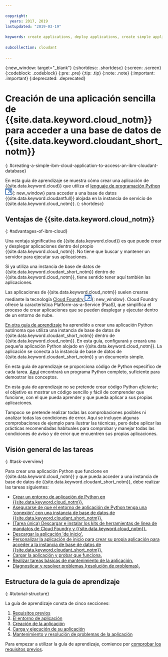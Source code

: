 ```yaml
---

copyright:
  years: 2017, 2019
lastupdated: "2019-03-19"

keywords: create applications, deploy applications, create simple application

subcollection: cloudant

---
```


{:new_window: target="_blank"}
{:shortdesc: .shortdesc}
{:screen: .screen}
{:codeblock: .codeblock}
{:pre: .pre}
{:tip: .tip}
{:note: .note}
{:important: .important}
{:deprecated: .deprecated}

<!-- Acrolinx: 2017-05-10 -->

# Creación de una aplicación sencilla de {{site.data.keyword.cloud_notm}} para acceder a una base de datos de {{site.data.keyword.cloudant_short_notm}}
{: #creating-a-simple-ibm-cloud-application-to-access-an-ibm-cloudant-database}

En esta guía de aprendizaje se muestra cómo crear una aplicación de {{site.data.keyword.cloud}} que utiliza el [lenguaje de programación Python ![Icono de enlace externo](../images/launch-glyph.svg "Icono de enlace externo")](https://www.python.org/){: new_window} para acceder a una base de datos {{site.data.keyword.cloudantfull}} alojada en la instancia de servicio de {{site.data.keyword.cloud_notm}}.
{: shortdesc}

## Ventajas de {{site.data.keyword.cloud_notm}}
{: #advantages-of-ibm-cloud}

Una ventaja significativa de {{site.data.keyword.cloud}} es que puede crear y desplegar aplicaciones dentro del propio {{site.data.keyword.cloud_notm}}.
No tiene que buscar y mantener un servidor para ejecutar sus aplicaciones.

Si ya utiliza una instancia de base de datos de {{site.data.keyword.cloudant_short_notm}} dentro de {{site.data.keyword.cloud_notm}}, tiene sentido tener aquí también las aplicaciones.

Las aplicaciones de {{site.data.keyword.cloud_notm}} suelen crearse mediante la tecnología [Cloud Foundry ![Icono de enlace externo](../images/launch-glyph.svg "Icono de enlace externo")](https://en.wikipedia.org/wiki/Cloud_Foundry){: new_window}.
Cloud Foundry ofrece la característica Platform-as-a-Service (PaaS), que simplifica el proceso de crear aplicaciones que se pueden desplegar y ejecutar dentro de un entorno de nube.

[En otra guía de aprendizaje](/docs/services/Cloudant?topic=cloudant-creating-and-populating-a-simple-ibm-cloudant-database-on-ibm-cloud#creating-and-populating-a-simple-ibm-cloudant-database-on-ibm-cloud) ha aprendido a crear una aplicación Python autónoma que utiliza una instancia de base de datos de {{site.data.keyword.cloudant_short_notm}}
dentro de {{site.data.keyword.cloud_notm}}.
En esta guía, configurará y creará una pequeña aplicación Python alojado en {{site.data.keyword.cloud_notm}}.
La aplicación se conecta a la instancia de base de datos de {{site.data.keyword.cloudant_short_notm}} y un documento simple.

En esta guía de aprendizaje se proporciona código de Python específico de cada tarea.
[Aquí](/docs/services/Cloudant?topic=cloudant-creating-a-simple-ibm-cloud-application-to-access-an-ibm-cloudant-database-the-code#complete-python-program) encontrará un programa Python completo, suficiente para demostrar los conceptos.

En esta guía de aprendizaje no se pretende crear código Python _eficiente_; el objetivo es mostrar un código sencillo y fácil de comprender que funcione, con el que pueda aprender y que pueda aplicar a sus propias aplicaciones.

Tampoco se pretende realizar todas las comprobaciones posibles ni analizar todas las condiciones de error.
Aquí se incluyen algunas comprobaciones de ejemplo para ilustrar las técnicas, pero debe aplicar las prácticas recomendadas habituales para comprobar y manejar todas las condiciones de aviso y de error que encuentren sus propias aplicaciones.

## Visión general de las tareas
{: #task-overview}

Para crear una aplicación Python que funcione en {{site.data.keyword.cloud_notm}} y que pueda acceder a una instancia de base de datos de {{site.data.keyword.cloudant_short_notm}}, debe realizar las tareas siguientes:

-   [Crear un entorno de aplicación de Python en {{site.data.keyword.cloud_notm}}.](/docs/services/Cloudant?topic=cloudant-creating-a-simple-ibm-cloud-application-to-access-an-ibm-cloudant-database-the-application-environment#creating-an-ibm-cloud-application-environment)
-   [Asegurarse de que el entorno de aplicación de Python tenga una 'conexión' con una instancia de base de datos de {{site.data.keyword.cloudant_short_notm}}.](/docs/services/Cloudant?topic=cloudant-creating-a-simple-ibm-cloud-application-to-access-an-ibm-cloudant-database-the-application-environment#connecting-ibm-cloud-applications-and-services)
-   [(Tarea única) Descargar e instalar los kits de herramientas de línea de mandatos de Cloud Foundry y {{site.data.keyword.cloud_notm}}.](/docs/services/Cloudant?topic=cloudant-creating-a-simple-ibm-cloud-application-to-access-an-ibm-cloudant-database-the-application-environment#the-cloud-foundry-and-ibm-cloud-command-toolkits)
-   [Descargar la aplicación 'de inicio'.](/docs/services/Cloudant?topic=cloudant-creating-a-simple-ibm-cloud-application-to-access-an-ibm-cloudant-database-the-application-environment#the-starter-application)
-   [Personalizar la aplicación de inicio para crear su propia aplicación para acceder a la instancia de base de datos de {{site.data.keyword.cloudant_short_notm}}.](/docs/services/Cloudant?topic=cloudant-creating-a-simple-ibm-cloud-application-to-access-an-ibm-cloudant-database-the-code#the-application-code)
-   [Cargar la aplicación y probar que funciona.](/docs/services/Cloudant?topic=cloudant-creating-a-simple-ibm-cloud-application-to-access-an-ibm-cloudant-database-uploading-the-application#uploading-the-application)
-   [Realizar tareas básicas de mantenimiento de la aplicación.](/docs/services/Cloudant?topic=cloudant-creating-a-simple-ibm-cloud-application-to-access-an-ibm-cloudant-database-maintaining-and-troubleshooting#creating-a-simple-ibm-cloud-application-to-access-an-ibm-cloudant-database-maintaining-and-troubleshooting)
-   [Diagnosticar y resolver problemas (resolución de problemas).](/docs/services/Cloudant?topic=cloudant-creating-a-simple-ibm-cloud-application-to-access-an-ibm-cloudant-database-maintaining-and-troubleshooting#diagnosing-and-resolving-problems)

## Estructura de la guía de aprendizaje
{: #tutorial-structure}

La guía de aprendizaje consta de cinco secciones:

1.  [Requisitos previos](/docs/services/Cloudant?topic=cloudant-creating-a-simple-ibm-cloud-application-to-access-an-ibm-cloudant-database-prerequisites#creating-a-simple-ibm-cloud-application-to-access-an-ibm-cloudant-database-prerequisites)
2.  [El entorno de aplicación](/docs/services/Cloudant?topic=cloudant-creating-a-simple-ibm-cloud-application-to-access-an-ibm-cloudant-database-the-application-environment#creating-a-simple-ibm-cloud-application-to-access-an-ibm-cloudant-database-the-application-environment)
3.  [Creación de la aplicación](/docs/services/Cloudant?topic=cloudant-creating-a-simple-ibm-cloud-application-to-access-an-ibm-cloudant-database-the-code#creating-a-simple-ibm-cloud-application-to-access-an-ibm-cloudant-database-the-code)
4.  [Carga y ejecución de su aplicación](/docs/services/Cloudant?topic=cloudant-creating-a-simple-ibm-cloud-application-to-access-an-ibm-cloudant-database-uploading-the-application#creating-a-simple-ibm-cloud-application-to-access-an-ibm-cloudant-database-uploading-the-application)
5.  [Mantenimiento y resolución de problemas de la aplicación](/docs/services/Cloudant?topic=cloudant-creating-a-simple-ibm-cloud-application-to-access-an-ibm-cloudant-database-maintaining-and-troubleshooting#creating-a-simple-ibm-cloud-application-to-access-an-ibm-cloudant-database-maintaining-and-troubleshooting)

Para empezar a utilizar la guía de aprendizaje, comience por [comprobar los requisitos previos](/docs/services/Cloudant?topic=cloudant-creating-a-simple-ibm-cloud-application-to-access-an-ibm-cloudant-database-prerequisites#creating-a-simple-ibm-cloud-application-to-access-an-ibm-cloudant-database-prerequisites).
